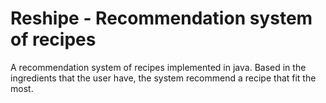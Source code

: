 # Reshipe - Recommendation system of recipes
A recommendation system of recipes implemented in java. Based in the ingredients that the user have, the system recommend
a recipe that fit the most.
